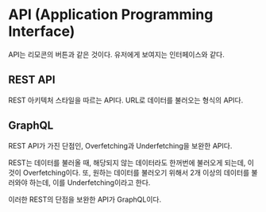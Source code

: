 # API (Application Programming Interface)

API는 리모콘의 버튼과 같은 것이다. 유저에게 보여지는 인터페이스와 같다.

## REST API

REST 아키텍처 스타일을 따르는 API다. URL로 데이터를 불러오는 형식의 API다.

## GraphQL

REST API가 가진 단점인, Overfetching과 Underfetching을 보완한 API다.

REST는 데이터를 불러올 때, 해당되지 않는 데이터라도 한꺼번에 불러오게 되는데,
이것이 Overfetching이다.
또, 원하는 데이터를 불러오기 위해서 2개 이상의 데이터를 불러와야 하는데, 이를 Underfetching이라고 한다.

이러한 REST의 단점을 보완한 API가 GraphQL이다.

